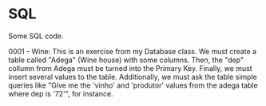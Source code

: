 # SQL

Some SQL code. 

0001 - Wine: This is an exercise from my Database class. We must create a table called "Adega" (Wine house) with some columns. Then, the "dep" collumn from Adega must be turned into the Primary Key. Finally, we must insert several values to the table. Additionally, we must ask the table simple queries like "Give me the 'vinho' and 'produtor' values from the adega table where dep is '72'", for instance.
